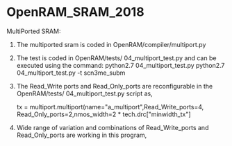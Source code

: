 # OpenRAM_SRAM_2018

MultiPorted SRAM:


  1. The multiported sram is coded in OpenRAM/compiler/multiport.py

  2.  The test is coded in OpenRAM/tests/ 04_multiport_test.py and can be executed using the command:
        python2.7 04_multiport_test.py 
        python2.7 04_multiport_test.py -t scn3me_subm

  3. The Read_Write ports and Read_Only_ports are reconfigurable in the 
       OpenRAM/tests/ 04_multiport_test.py script as,

       tx = multiport.multiport(name="a_multiport",Read_Write_ports=4, Read_Only_ports=2,nmos_width=2 * tech.drc["minwidth_tx"]

  4.  Wide range of variation and combinations of Read_Write_ports and Read_Only_ports are working in this program,
